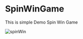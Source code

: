 # SpinWinGame
This is simple Demo Spin Win Game


![spinWin](https://user-images.githubusercontent.com/61373662/139518216-7b8cc2de-4051-4142-86f4-bbbde32b0342.gif)
